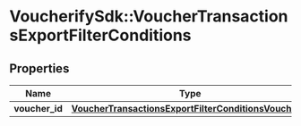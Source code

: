 # VoucherifySdk::VoucherTransactionsExportFilterConditions

## Properties

| Name | Type | Description | Notes |
| ---- | ---- | ----------- | ----- |
| **voucher_id** | [**VoucherTransactionsExportFilterConditionsVoucherId**](VoucherTransactionsExportFilterConditionsVoucherId.md) |  |  |

